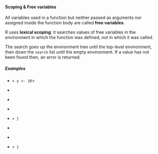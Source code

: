 
#### Scoping & Free variables

All variables used in a function but neither passed as arguments nor assigned inside the 
function body are called **free variables**.

R uses **lexical scoping**: it searches values of free variables in the environment in
which the function was defined, not in which it was called.
 
The search goes up the environment tree until the top-level environment, then down the
`search` list until the empty environment. If a value has not been found then, an error is returned.

##### Examples

+ ```> y <- 10```>
+ ```> f <- function (x) { 
+ ```      y <- 2
+ ```      y^2 + g(x)
+ ```> }```
  
+ ```> g <- function (x) { 
+ ```      x*y
+ ```> }```

